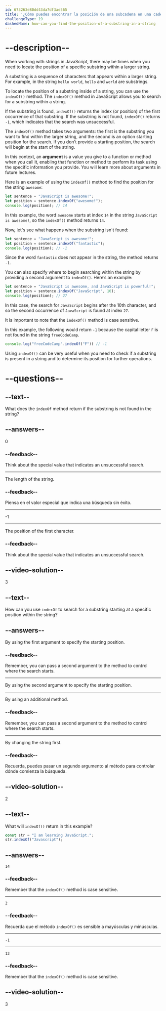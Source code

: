 ```yaml
---
id: 673263e80dd43da7df3ae565
title: '¿Cómo puedes encontrar la posición de una subcadena en una cadena?'
challengeType: 19
dashedName: how-can-you-find-the-position-of-a-substring-in-a-string
---
```


# --description--

When working with strings in JavaScript, there may be times when you need to locate the position of a specific substring within a larger string.

A substring is a sequence of characters that appears within a larger string. For example, in the string `hello world`, `hello` and `world` are substrings.

To locate the position of a substring inside of a string, you can use the `indexOf()` method. The `indexOf()` method in JavaScript allows you to search for a substring within a string.

If the substring is found, `indexOf()` returns the index (or position) of the first occurrence of that substring. If the substring is not found, `indexOf()` returns `-1`, which indicates that the search was unsuccessful.

The `indexOf()` method takes two arguments: the first is the substring you want to find within the larger string, and the second is an option starting position for the search. If you don’t provide a starting position, the search will begin at the start of the string.

In this context, an **argument** is a value you give to a function or method when you call it, enabling that function or method to perform its task using the specific information you provide. You will learn more about arguments in future lectures.

Here is an example of using the `indexOf()` method to find the position for the string `awesome`:

```js
let sentence = "JavaScript is awesome!";
let position = sentence.indexOf("awesome!");
console.log(position); // 14
```

In this example, the word `awesome` starts at index `14` in the string `JavaScript is awesome!`, so the `indexOf()` method returns `14`.

Now, let's see what happens when the substring isn't found:

```js
let sentence = "JavaScript is awesome!";
let position = sentence.indexOf("fantastic");
console.log(position); // -1
```

Since the word `fantastic` does not appear in the string, the method returns `-1`.

You can also specify where to begin searching within the string by providing a second argument to `indexOf()`. Here’s an example:

```js
let sentence = "JavaScript is awesome, and JavaScript is powerful!";
let position = sentence.indexOf("JavaScript", 10);
console.log(position); // 27
```

In this case, the search for `JavaScript` begins after the 10th character, and so the second occurrence of `JavaScript` is found at index `27`.

It is important to note that the `indexOf()` method is case sensitive.

In this example, the following would return `-1` because the capital letter `F` is not found in the string `freeCodeCamp`.

```js
console.log("freeCodeCamp".indexOf("F")) // -1
```

Using `indexOf()` can be very useful when you need to check if a substring is present in a string and to determine its position for further operations.

# --questions--

## --text--

What does the `indexOf` method return if the substring is not found in the string?

## --answers--

0

### --feedback--

Think about the special value that indicates an unsuccessful search.

---

The length of the string.

### --feedback--

Piensa en el valor especial que indica una búsqueda sin éxito.

---

-1

---

The position of the first character.

### --feedback--

Think about the special value that indicates an unsuccessful search.

## --video-solution--

3

## --text--

How can you use `indexOf` to search for a substring starting at a specific position within the string?

## --answers--

By using the first argument to specify the starting position.

### --feedback--

Remember, you can pass a second argument to the method to control where the search starts.

---

By using the second argument to specify the starting position.

---

By using an additional method.

### --feedback--

Remember, you can pass a second argument to the method to control where the search starts.

---

By changing the string first.

### --feedback--

Recuerda, puedes pasar un segundo argumento al método para controlar dónde comienza la búsqueda.

## --video-solution--

2

## --text--

What will `indexOf()` return in this example?

```js
const str = "I am learning JavaScript.";
str.indexOf("Javascript");
```

## --answers--

`14`

### --feedback--

Remember that the `indexOf()` method is case sensitive.

---

`2`

### --feedback--

Recuerda que el método `indexOf()` es sensible a mayúsculas y minúsculas.

---

`-1`

---

`13`

### --feedback--

Remember that the `indexOf()` method is case sensitive.

## --video-solution--

3
